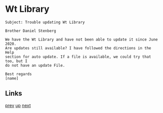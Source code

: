 # Wt Library

    Subject: Trouble updating Wt Library

    Brother Daniel Stenberg

    We have the Wt Library and have not been able to update it since June 2020.
    Are updates still available? I have followed the directions in the Help
    section for auto update. If a file is available, we could try that too, but I
    do not have an update File.

    Best regards
    [name]

## Links

[prev](2020-10-12.md) [up](../) [next](../2021/2021-01-10.md)
